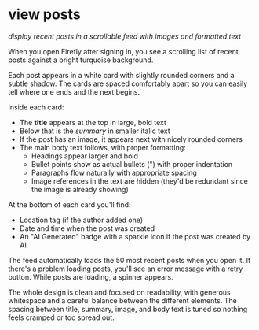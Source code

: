 # view posts
*display recent posts in a scrollable feed with images and formatted text*

When you open Firefly after signing in, you see a scrolling list of recent posts against a bright turquoise background.

Each post appears in a white card with slightly rounded corners and a subtle shadow. The cards are spaced comfortably apart so you can easily tell where one ends and the next begins.

Inside each card:

- The **title** appears at the top in large, bold text
- Below that is the *summary* in smaller italic text
- If the post has an image, it appears next with nicely rounded corners
- The main body text follows, with proper formatting:
  - Headings appear larger and bold
  - Bullet points show as actual bullets (") with proper indentation
  - Paragraphs flow naturally with appropriate spacing
  - Image references in the text are hidden (they'd be redundant since the image is already showing)

At the bottom of each card you'll find:

- Location tag (if the author added one)
- Date and time when the post was created
- An "AI Generated" badge with a sparkle icon if the post was created by AI

The feed automatically loads the 50 most recent posts when you open it. If there's a problem loading posts, you'll see an error message with a retry button. While posts are loading, a spinner appears.

The whole design is clean and focused on readability, with generous whitespace and a careful balance between the different elements. The spacing between title, summary, image, and body text is tuned so nothing feels cramped or too spread out.
